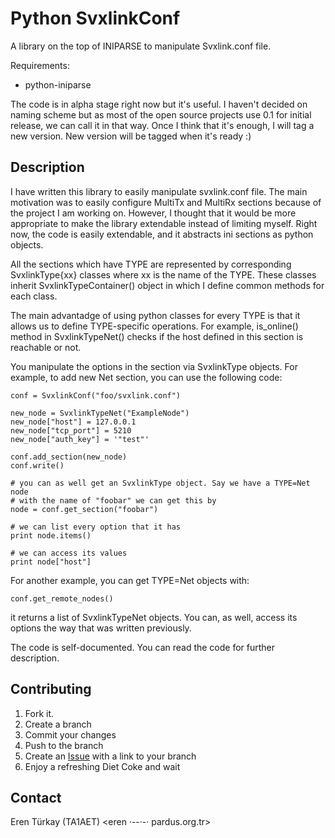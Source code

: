 Python SvxlinkConf
==================

A library on the top of INIPARSE to manipulate Svxlink.conf file.

Requirements:

- python-iniparse

The code is in alpha stage right now but it's useful. I haven't decided
on naming scheme but as most of the open source projects use 0.1 for
initial release, we can call it in that way. Once I think that it's
enough, I will tag a new version. New version will be tagged when it's
ready :)

Description
------------

I have written this library to easily manipulate svxlink.conf file. The
main motivation was to easily configure MultiTx and MultiRx sections
because of the project I am working on. However, I thought that it would
be more appropriate to make the library extendable instead of limiting
myself. Right now, the code is easily extendable, and it abstracts ini
sections as python objects.

All the sections which have TYPE are represented by corresponding
SvxlinkType{xx} classes where xx is the name of the TYPE. These classes
inherit SvxlinkTypeContainer() object in which I define common methods
for each class.

The main advantadge of using python classes for every TYPE is that it
allows us to define TYPE-specific operations. For example, is_online()
method in SvxlinkTypeNet() checks if the host defined in this section is
reachable or not.

You manipulate the options in the section via SvxlinkType objects. For
example, to add new Net section, you can use the following code:


    conf = SvxlinkConf("foo/svxlink.conf")

    new_node = SvxlinkTypeNet("ExampleNode")
    new_node["host"] = 127.0.0.1
    new_node["tcp_port"] = 5210
    new_node["auth_key"] = '"test"'

    conf.add_section(new_node)
    conf.write()

    # you can as well get an SvxlinkType object. Say we have a TYPE=Net node
    # with the name of "foobar" we can get this by
    node = conf.get_section("foobar")

    # we can list every option that it has
    print node.items()

    # we can access its values
    print node["host"]


For another example, you can get TYPE=Net objects with:

    conf.get_remote_nodes()

it returns a list of SvxlinkTypeNet objects. You can, as well, access
its options the way that was written previously.

The code is self-documented. You can read the code for further
description.

Contributing
------------

1. Fork it.
2. Create a branch
3. Commit your changes
4. Push to the branch
5. Create an [Issue][1] with a link to your branch
6. Enjoy a refreshing Diet Coke and wait

[1]: http://github.com/eren/python-svxlinkconf/issues

Contact
-------

Eren Türkay (TA1AET) <eren ·--·-· pardus.org.tr>
